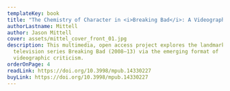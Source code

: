 ```yaml
---
templateKey: book
title: "The Chemistry of Character in <i>Breaking Bad</i>: A Videographic Book"
authorLastname: Mittell
author: Jason Mittell
cover: assets/mittel_cover_front_01.jpg
description: This multimedia, open access project explores the landmark American
  television series Breaking Bad (2008–13) via the emerging format of
  videographic criticism.
orderOnPage: 4
readLink: https://doi.org/10.3998/mpub.14330227
buyLink: https://doi.org/10.3998/mpub.14330227
---
```

